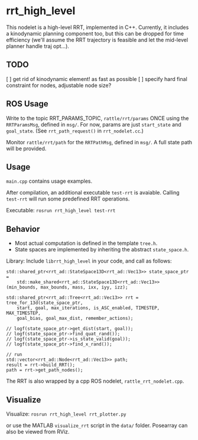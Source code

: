 # rrt_high_level

This nodelet is a high-level RRT, implemented in C++. Currently, it includes a kinodynamic planning component too, but this
can be dropped for time efficiency (we'll assume the RRT trajectory is feasible and let the mid-level planner handle traj opt...).

## TODO

[ ] get rid of kinodynamic element! as fast as possible
[ ] specify hard final constraint for nodes, adjustable node size?

## ROS Usage

Write to the topic RRT_PARAMS_TOPIC, `rattle/rrt/params` ONCE using the `RRTParamsMsg`, defined in `msg/`. For now, params are just `start_state` and `goal_state`.
(See `rrt_path_request()` in `rrt_nodelet.cc`.)

Monitor `rattle/rrt/path` for the `RRTPathMsg`, defined in `msg/`. A full state path will be provided.

## Usage

`main.cpp` contains usage examples. 

After compilation, an additional executable `test-rrt` is avaiable. Calling `test-rrt` will run some predefined RRT operations.

Executable:
`rosrun rrt_high_level test-rrt`

## Behavior

- Most actual computation is defined in the template `tree.h`. 
- State spaces are implemented by inheriting the abstract `state_space.h`.

Library:
Include `librrt_high_level` in your code, and call as follows:

```
std::shared_ptr<rrt_ad::StateSpace13D<rrt_ad::Vec13>> state_space_ptr =
    std::make_shared<rrt_ad::StateSpace13D<rrt_ad::Vec13>> (min_bounds, max_bounds, mass, ixx, iyy, izz);

std::shared_ptr<rrt_ad::Tree<rrt_ad::Vec13>> rrt =
tree_for_13d(state_space_ptr,
    start, goal, max_iterations, is_ASC_enabled, TIMESTEP, MAX_TIMESTEP,
    goal_bias, goal_max_dist, remember_actions);

// logf(state_space_ptr->get_dist(start, goal));
// logf(state_space_ptr->find_quat_rand());
// logf(state_space_ptr->is_state_valid(goal));
// logf(state_space_ptr->find_x_rand());

// run
std::vector<rrt_ad::Node<rrt_ad::Vec13>> path;
result = rrt->build_RRT();
path = rrt->get_path_nodes();
```

The RRT is also wrapped by a cpp ROS nodelet, `rattle_rrt_nodelet.cpp`.

## Visualize

Visualize:
`rosrun rrt_high_level rrt_plotter.py`

or use the MATLAB `visualize_rrt` script in the `data/` folder. Posearray can also be viewed from RViz.